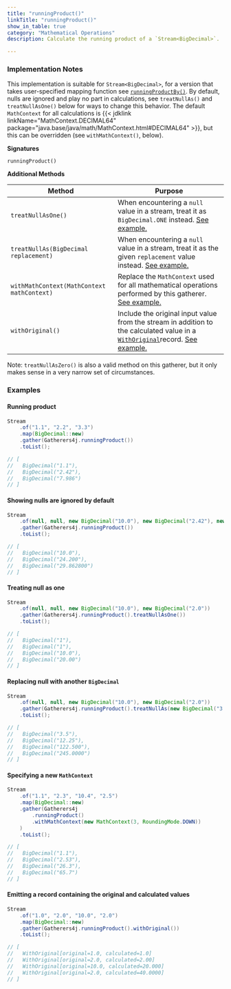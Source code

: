 ```yaml
---
title: "runningProduct()"
linkTitle: "runningProduct()"
show_in_table: true
category: "Mathematical Operations"
description: Calculate the running product of a `Stream<BigDecimal>`.

---
```


### Implementation Notes
This implementation is suitable for `Stream<BigDecimal>`, for a version that takes user-specified mapping function see [`runningProductBy()`](/gatherers/mathematical/runningproductby/).
By default, nulls are ignored and play no part in calculations, see `treatNullAs()` and `treatNullAsOne()` below for ways to change this behavior. The default `MathContext`
for all calculations is {{< jdklink linkName="MathContext.DECIMAL64" package="java.base/java/math/MathContext.html#DECIMAL64" >}}, but this can be overridden (see `withMathContext()`, below).


**Signatures**

`runningProduct()`

**Additional Methods**

| Method                                     | Purpose                                                                                                                                                                                                                                                                                                           |
|--------------------------------------------|-------------------------------------------------------------------------------------------------------------------------------------------------------------------------------------------------------------------------------------------------------------------------------------------------------------------|
| `treatNullAsOne()`                         | When encountering a `null` value in a stream, treat it as `BigDecimal.ONE` instead. [See example.](#treating-null-as-one)                                                                                                                                                                                         |
| `treatNullAs(BigDecimal replacement)`      | When encountering a `null` value in a stream, treat it as the given `replacement` value instead. [See example.](#replacing-null-with-another-bigdecimal)                                                                                                                                                          |
| `withMathContext(MathContext mathContext)` | Replace the `MathContext` used for all mathematical operations performed by this gatherer. [See example.](#specifying-a-new-mathcontext)                                                                                                                                                                          |
| `withOriginal()`                           | Include the original input value from the stream in addition to the calculated value in a [`WithOriginal`](https://github.com/tginsberg/gatherers4j/blob/main/src/main/java/com/ginsberg/gatherers4j/WithOriginal.java)record. [See example.](#emitting-a-record-containing-the-original-and-calculated-values) |

Note: `treatNullAsZero()` is also a valid method on this gatherer, but it only makes sense in a very narrow set of circumstances.

### Examples

#### Running product

```java
Stream
    .of("1.1", "2.2", "3.3")
    .map(BigDecimal::new)
    .gather(Gatherers4j.runningProduct())
    .toList();

// [ 
//   BigDecimal("1.1"), 
//   BigDecimal("2.42"), 
//   BigDecimal("7.986")
// ]
```

#### Showing nulls are ignored by default

```java
Stream
    .of(null, null, new BigDecimal("10.0"), new BigDecimal("2.42"), new BigDecimal("1.234")
    .gather(Gatherers4j.runningProduct())
    .toList();

// [ 
//   BigDecimal("10.0"),
//   BigDecimal("24.200"),
//   BigDecimal("29.862800")
// ]
```

#### Treating null as one

```java
Stream
    .of(null, null, new BigDecimal("10.0"), new BigDecimal("2.0"))
    .gather(Gatherers4j.runningProduct().treatNullAsOne())
    .toList();

// [ 
//   BigDecimal("1"),
//   BigDecimal("1"),
//   BigDecimal("10.0"), 
//   BigDecimal("20.00") 
// ]
```

#### Replacing null with another `BigDecimal`

```java
Stream
    .of(null, null, new BigDecimal("10.0"), new BigDecimal("2.0"))
    .gather(Gatherers4j.runningProduct().treatNullAs(new BigDecimal("3.5")))
    .toList();

// [  
//   BigDecimal("3.5"),  
//   BigDecimal("12.25"),  
//   BigDecimal("122.500"), 
//   BigDecimal("245.0000")
// ]
```

#### Specifying a new `MathContext`

```java
Stream
    .of("1.1", "2.3", "10.4", "2.5")
    .map(BigDecimal::new)
    .gather(Gatherers4j
        .runningProduct()
        .withMathContext(new MathContext(3, RoundingMode.DOWN))
    )
    .toList();

// [ 
//   BigDecimal("1.1"), 
//   BigDecimal("2.53"), 
//   BigDecimal("26.3"), 
//   BigDecimal("65.7") 
// ]
```

#### Emitting a record containing the original and calculated values

```java
Stream
    .of("1.0", "2.0", "10.0", "2.0")
    .map(BigDecimal::new)
    .gather(Gatherers4j.runningProduct().withOriginal())
    .toList();

// [ 
//   WithOriginal[original=1.0, calculated=1.0]
//   WithOriginal[original=2.0, calculated=2.00]
//   WithOriginal[original=10.0, calculated=20.000]
//   WithOriginal[original=2.0, calculated=40.0000]
// ]
```